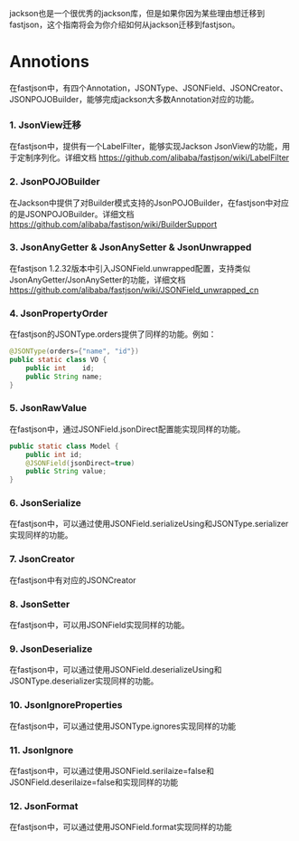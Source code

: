jackson也是一个很优秀的jackson库，但是如果你因为某些理由想迁移到fastjson，这个指南将会为你介绍如何从jackson迁移到fastjson。

# Annotions
在fastjson中，有四个Annotation，JSONType、JSONField、JSONCreator、JSONPOJOBuilder，能够完成jackson大多数Annotation对应的功能。

### 1. JsonView迁移
在fastjson中，提供有一个LabelFilter，能够实现Jackson JsonView的功能，用于定制序列化。详细文档
 https://github.com/alibaba/fastjson/wiki/LabelFilter

### 2. JsonPOJOBuilder
在Jackson中提供了对Builder模式支持的JsonPOJOBuilder，在fastjson中对应的是JSONPOJOBuilder。详细文档 https://github.com/alibaba/fastjson/wiki/BuilderSupport

### 3. JsonAnyGetter & JsonAnySetter & JsonUnwrapped
在fastjson 1.2.32版本中引入JSONField.unwrapped配置，支持类似JsonAnyGetter/JsonAnySetter的功能，详细文档 https://github.com/alibaba/fastjson/wiki/JSONField_unwrapped_cn

### 4. JsonPropertyOrder
在fastjson的JSONType.orders提供了同样的功能。例如：
```java
@JSONType(orders={"name", "id"})
public static class VO {
    public int    id;
    public String name;
}
```

### 5. JsonRawValue
在fastjson中，通过JSONField.jsonDirect配置能实现同样的功能。
```java
public static class Model {
    public int id;
    @JSONField(jsonDirect=true)
    public String value;
}
```

### 6. JsonSerialize
在fastjson中，可以通过使用JSONField.serializeUsing和JSONType.serializer实现同样的功能。

### 7. JsonCreator
在fastjson中有对应的JSONCreator

### 8. JsonSetter
在fastjson中，可以用JSONField实现同样的功能。

### 9. JsonDeserialize
在fastjson中，可以通过使用JSONField.deserializeUsing和JSONType.deserializer实现同样的功能。

### 10. JsonIgnoreProperties
在fastjson中，可以通过使用JSONType.ignores实现同样的功能

### 11. JsonIgnore
在fastjson中，可以通过使用JSONField.serilaize=false和JSONField.deserilaize=false和实现同样的功能

### 12. JsonFormat
在fastjson中，可以通过使用JSONField.format实现同样的功能